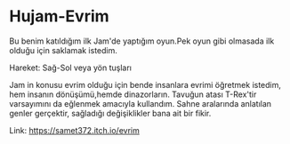 # Hujam-Evrim

Bu benim katıldığım ilk Jam'de yaptığım oyun.Pek oyun gibi olmasada ilk olduğu için saklamak istedim.

Hareket: Sağ-Sol veya yön tuşları

Jam in konusu evrim olduğu için bende insanlara evrimi öğretmek istedim,
hem insanın dönüşümü,hemde dinazorların.
Tavuğun atası T-Rex'tir varsayımını da eğlenmek amacıyla kullandım.
Sahne aralarında anlatılan genler gerçektir, sağladığı değişiklikler bana ait bir fikir.

Link: https://samet372.itch.io/evrim
